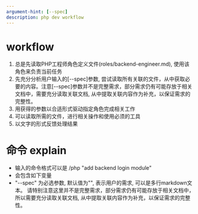 ```yaml
---
argument-hint: [--spec] 
description: php dev workflow
---
```


# workflow
1. 总是先读取PHP工程师角色定义文件(roles/backend-engineer.md), 使用该角色来负责当前任务
2. 先充分分析用户输入的[--spec]参数, 尝试读取所有关联的文件，从中获取必要的内容。注意[--spec]参数并不是完整需求，部分需求仍有可能存放于相关文档中，需要充分读取关联文档, 从中提取关联内容作为补充，以保证需求的完整性。
3. 用获得的参数以合适形式驱动指定角色完成相关工作
4. 可以读取所需的文件，进行相关操作和使用必须的工具
5. 以文字的形式反馈处理结果

# 命令 explain
- 输入的命令格式可以是 /php "add backend login module"
- 会包含如下变量
- "--spec" 为必选参数, 默认值为"", 表示用户的需求, 可以是多行markdown文本。 请特别注意这里并不是完整需求，部分需求仍有可能存放于相关文档中，所以需要充分读取关联文档, 从中提取关联内容作为补充，以保证需求的完整性。





